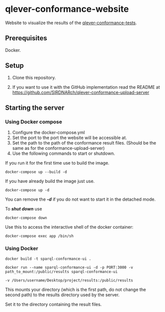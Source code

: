 # qlever-conformance-website

Website to visualize the results of the [qlever-conformance-tests](https://github.com/ad-freiburg/qlever-conformance-tests).

## Prerequisites

Docker.

## Setup

1. Clone this repository.

2. If you want to use it with the GitHub implementation read the README at https://github.com/SIRDNARch/qlever-conformance-upload-server

## Starting the server

### Using Docker compose

1. Configure the docker-compose.yml
2. Set the port to the port the website will be accessible at.
3. Set the path to the path of the conformance result files. (Should be the same as for the conformance-upload-server)
4. Use the following commands to start or shutdown.

If you run it for the first time use to build the image.
```
docker-compose up --build -d
```

If you have already build the image just use.

```
docker-compose up -d
```

You can remove the ***-d*** if you do not want to start it in the detached mode.

To ***shut down*** use

```
docker-compose down
```

Use this to access the interactive shell of the docker container:

```
docker-compose exec app /bin/sh
```

### Using Docker

```
docker build -t sparql-conformance-ui . 
```

```
docker run --name sparql-conformance-ui -d -p PORT:3000 -v path_to_mount:/public/results sparql-conformance-ui
```

```
-v /Users/username/Desktop/project/results:/public/results
```

This mounts your directory (which is the first path, do not change the second path) to the results directory used by the server.

Set it to the directory containing the result files.


